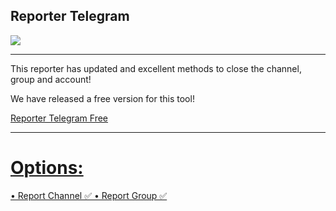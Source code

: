 ## Reporter Telegram

<img src="https://github.com/esfelorm/ReporterTelegram-VIP/assets/175118235/9c0f8fa8-0171-4d45-8658-e378037aeebf"> 

------------------------
This reporter has updated and excellent methods to close the channel, group and account! 

We have released a free version for this tool! 

<a href="https://github.com/esfelurm/Reporter-Telegram">Reporter Telegram Free

------------------------

# Options: 

• Report Channel ✅
• Report Group ✅
